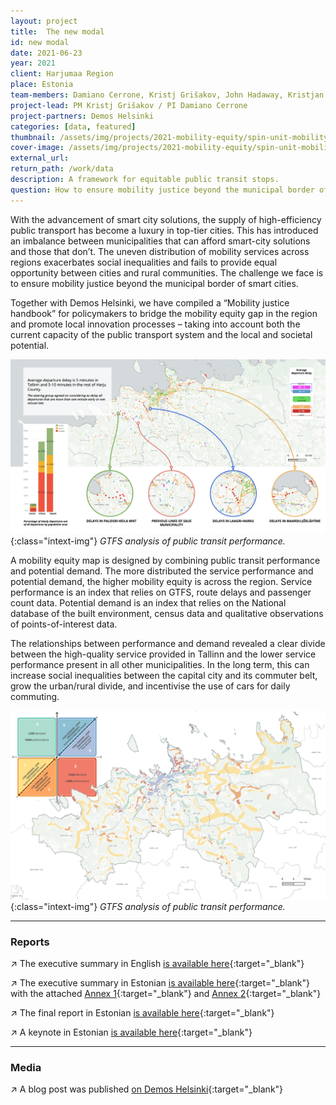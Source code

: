 ```yaml
---
layout: project
title:  The new modal
id: new modal
date: 2021-06-23
year: 2021
client: Harjumaa Region
place: Estonia
team-members: Damiano Cerrone, Kristj Grišakov, John Hadaway, Kristjan Männigo, Jesús López Baeza
project-lead: PM Kristj Grišakov / PI Damiano Cerrone
project-partners: Demos Helsinki
categories: [data, featured]
thumbnail: /assets/img/projects/2021-mobility-equity/spin-unit-mobility-equity-0.png
cover-image: /assets/img/projects/2021-mobility-equity/spin-unit-mobility-equity-2.png
external_url:
return_path: /work/data
description: A framework for equitable public transit stops.
question: How to ensure mobility justice beyond the municipal border of smart cities? 
---
```


With the advancement of smart city solutions, the supply of high-efficiency public transport has become a luxury in top-tier cities. This has introduced an imbalance between municipalities that can afford smart-city solutions and those that don’t. The uneven distribution of mobility services across regions exacerbates social inequalities and fails to provide equal opportunity between cities and rural communities. The challenge we face is to ensure mobility justice beyond the municipal border of smart cities.

Together with Demos Helsinki, we have compiled a “Mobility justice handbook” for policymakers to bridge the mobility equity gap in the region and promote local innovation processes – taking into account both the current capacity of the public transport system and the local and societal potential.

![Mobility justice 1](/assets/img/projects/2021-mobility-equity/spin-unit-mobility-equity-1.png){:class="intext-img"}
*GTFS analysis of public transit performance.*


A mobility equity map is designed by combining public transit performance and potential demand. The more distributed the service performance and potential demand, the higher mobility equity is across the region. 
Service performance is an index that relies on GTFS, route delays and passenger count data.
Potential demand is an index that relies on the National database of the built environment, census data and qualitative observations of points-of-interest data.

The relationships between performance and demand revealed a clear divide between the high-quality service provided in Tallinn and the lower service performance present in all other municipalities. In the long term, this can increase social inequalities between the capital city and its commuter belt, grow the urban/rural divide, and incentivise the use of cars for daily commuting.

![Mobility justice 2](/assets/img/projects/2021-mobility-equity/spin-unit-mobility-equity-3.png){:class="intext-img"}
*GTFS analysis of public transit performance.*

---

### Reports

&#8599;&#xFE0E; The executive summary in English [is available here](https://drive.google.com/file/d/1RDo2fJ5MsJm76zWLrP2TaNJ1QyMhlS8y/view?usp=sharing){:target="_blank"}

&#8599;&#xFE0E; The executive summary in Estonian [is available here](https://drive.google.com/file/d/1yAHGMn_wF5Qc9q1FLmqMYMev05H9ZMby/view?usp=sharing){:target="_blank"} with the attached [Annex 1](https://drive.google.com/file/d/14u_0h7OC5hllruVc6wxH0VCew6pYYuXB/view?usp=sharing){:target="_blank"} and [Annex 2](https://drive.google.com/file/d/1d3399ra9qlkaFKnnR8HM9zSOcI8f-Ttg/view?usp=sharing){:target="_blank"} 

&#8599;&#xFE0E; The final report in Estonian [is available here](https://drive.google.com/file/d/1qg5tOHiUN28c9-Hs0VGRqiK3BM_Gf66R/view?usp=sharing){:target="_blank"}

&#8599;&#xFE0E; A keynote in Estonian [is available here](https://drive.google.com/file/d/1qfJcl1K8DYe3_vszzmjSieLRDVoH0Hru/view?usp=sharing){:target="_blank"}

---

### Media

&#8599;&#xFE0E; A blog post was published [on Demos Helsinki](https://demoshelsinki.fi/2021/03/31/next-stop-make-transportation-work-for-people/){:target="_blank"}
